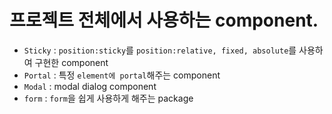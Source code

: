 # 프로젝트 전체에서 사용하는 component.

- `Sticky` : `position:sticky`를 `position:relative, fixed, absolute`를 사용하여 구현한 component
- `Portal` : 특정 `element에 portal`해주는 component
- `Modal` : modal dialog component
- `form` : `form`을 쉽게 사용하게 해주는 package
